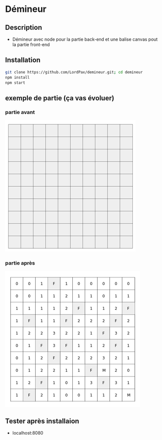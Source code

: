 # Démineur
## Description
* Démineur avec node pour la partie back-end et une balise canvas pout la partie front-end

## Installation
```bash
git clone https://github.com/LordPax/demineur.git; cd demineur
npm install
npm start
```

## exemple de partie (ça vas évoluer)
### partie avant
![avant](https://raw.githubusercontent.com/LordPax/demineur/master/exemple/partie_avant.png)

### partie après
![apres](https://raw.githubusercontent.com/LordPax/demineur/master/exemple/partie_apres.png)

## Tester après installaion
* localhost:8080